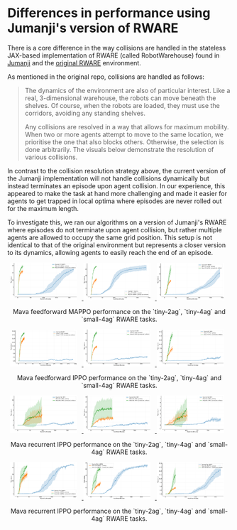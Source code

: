# Differences in performance using Jumanji's version of RWARE

There is a core difference in the way collisions are handled in the stateless JAX-based implementation of RWARE (called RobotWarehouse) found in [Jumanji][jumanji_rware] and the [original RWARE][original_rware] environment.

As mentioned in the original repo, collisions are handled as follows:
 > The dynamics of the environment are also of particular interest. Like a real, 3-dimensional warehouse, the robots can move beneath the shelves. Of course, when the robots are loaded, they must use the corridors, avoiding any standing shelves.
>
>Any collisions are resolved in a way that allows for maximum mobility. When two or more agents attempt to move to the same location, we prioritise the one that also blocks others. Otherwise, the selection is done arbitrarily. The visuals below demonstrate the resolution of various collisions.

In contrast to the collision resolution strategy above, the current version of the Jumanji implementation will not handle collisions dynamically but instead terminates an episode upon agent collision. In our experience, this appeared to make the task at hand more challenging and made it easier for agents to get trapped in local optima where episodes are never rolled out for the maximum length.

To investigate this, we ran our algorithms on a version of Jumanji's RWARE where episodes do not terminate upon agent collision, but rather multiple agents are allowed to occupy the same grid position. This setup is not identical to that of the original environment but represents a closer version to its dynamics, allowing agents to easily reach the end of an episode.

<p align="center">
    <a href="images/rware_results/ff_mappo/tiny-2ag.png">
        <img src="images/rware_results/ff_mappo/tiny-2ag.png" alt="Mava ff mappo tiny 2ag" width="30%" style="display:inline-block; margin-right: 10px;"/>
    </a>
    <a href="images/rware_results/ff_mappo/tiny-4ag.png">
        <img src="images/rware_results/ff_mappo/tiny-4ag.png" alt="Mava ff mappo tiny 4ag" width="30%" style="display:inline-block; margin-right: 10px;"/>
    </a>
    <a href="images/rware_results/ff_mappo/small-4ag.png">
        <img src="images/rware_results/ff_mappo/small-4ag.png" alt="Mava ff mappo small 4ag" width="30%" style="display:inline-block; margin-right: 10px;"/>
    </a>
    <br>
    <div style="text-align:center; margin-top: 10px;"> Mava feedforward MAPPO performance on the `tiny-2ag`, `tiny-4ag` and `small-4ag` RWARE tasks.</div>
</p>

<p align="center">
    <a href="images/rware_results/ff_ippo/tiny-2ag.png">
        <img src="images/rware_results/ff_ippo/tiny-2ag.png" alt="Mava ff ippo tiny 2ag" width="30%" style="display:inline-block; margin-right: 10px;"/>
    </a>
    <a href="images/rware_results/ff_ippo/tiny-4ag.png">
        <img src="images/rware_results/ff_ippo/tiny-4ag.png" alt="Mava ff ippo tiny 4ag" width="30%" style="display:inline-block; margin-right: 10px;"/>
    </a>
    <a href="images/rware_results/ff_ippo/small-4ag.png">
        <img src="images/rware_results/ff_ippo/small-4ag.png" alt="Mava ff ippo small 4ag" width="30%" style="display:inline-block; margin-right: 10px;"/>
    </a>
    <br>
    <div style="text-align:center; margin-top: 10px;"> Mava feedforward IPPO performance on the `tiny-2ag`, `tiny-4ag` and `small-4ag` RWARE tasks.</div>
</p>

<p align="center">
    <a href="images/rware_results/rec_ippo/tiny-2ag.png">
        <img src="images/rware_results/rec_ippo/tiny-2ag.png" alt="Mava rec ippo tiny 2ag" width="30%" style="display:inline-block; margin-right: 10px;"/>
    </a>
    <a href="images/rware_results/rec_ippo/tiny-4ag.png">
        <img src="images/rware_results/rec_ippo/tiny-4ag.png" alt="Mava rec ippo tiny 4ag" width="30%" style="display:inline-block; margin-right: 10px;"/>
    </a>
    <a href="images/rware_results/rec_ippo/small-4ag.png">
        <img src="images/rware_results/rec_ippo/small-4ag.png" alt="Mava rec ippo small 4ag" width="30%" style="display:inline-block; margin-right: 10px;"/>
    </a>
    <br>
    <div style="text-align:center; margin-top: 10px;"> Mava recurrent IPPO performance on the `tiny-2ag`, `tiny-4ag` and `small-4ag` RWARE tasks.</div>
</p>

<p align="center">
    <a href="images/rware_results/rec_mappo/tiny-2ag.png">
        <img src="images/rware_results/rec_mappo/tiny-2ag.png" alt="Mava rec mappo tiny 2ag" width="30%" style="display:inline-block; margin-right: 10px;"/>
    </a>
    <a href="images/rware_results/rec_mappo/tiny-4ag.png">
        <img src="images/rware_results/rec_mappo/tiny-4ag.png" alt="Mava rec mappo tiny 4ag" width="30%" style="display:inline-block; margin-right: 10px;"/>
    </a>
    <a href="images/rware_results/rec_mappo/small-4ag.png">
        <img src="images/rware_results/rec_mappo/small-4ag.png" alt="Mava rec mappo small 4ag" width="30%" style="display:inline-block; margin-right: 10px;"/>
    </a>
    <br>
    <div style="text-align:center; margin-top: 10px;"> Mava recurrent IPPO performance on the `tiny-2ag`, `tiny-4ag` and `small-4ag` RWARE tasks.</div>
</p>


[jumanji_rware]: https://instadeepai.github.io/jumanji/environments/robot_warehouse/
[original_rware]: https://github.com/semitable/robotic-warehouse
